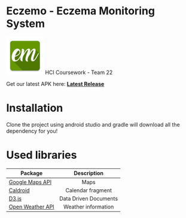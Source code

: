 # Eczemo - Eczema Monitoring System
<img src="https://github.com/TommieTYX/Eczemo/blob/master/app/src/main/res/mipmap-xxxhdpi/ic_launcher.png" width="100">
HCI Coursework - Team 22 

Get our latest APK here: [**Latest Release**](https://github.com/TommieTYX/Eczemo/releases/latest)

# Installation
Clone the project using android studio and gradle will download all the dependency for you!


# Used libraries
| Package        | Description           |
| ------------- |:-------------:|
| [Google Maps API](developers.google.com/maps/) | Maps |
| [Caldroid](github.com/roomorama/Caldroid) | Calendar fragment |
| [D3.js](d3js.org/) | Data Driven Documents | 
| [Open Weather API](openweathermap.org/api) | Weather information |
